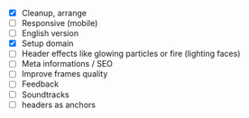 * [x] Cleanup, arrange
* [ ] Responsive (mobile)
* [ ] English version
* [x] Setup domain
* [ ] Header effects like glowing particles or fire (lighting faces)
* [ ] Meta informations / SEO
* [ ] Improve frames quality
* [ ] Feedback
* [ ] Soundtracks
* [ ] headers as anchors
